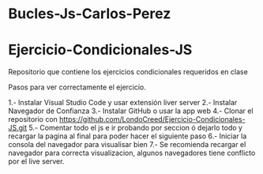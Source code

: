 # Bucles-Js-Carlos-Perez

# Ejercicio-Condicionales-JS
Repositorio que contiene los ejercicios condicionales requeridos en clase


Pasos para ver correctamente el ejercicio.

1.- Instalar Visual Studio Code y usar extensión liver server
2.- Instalar Navegador de Confianza
3.- Instalar GitHub o usar la app web
4.- Clonar el repositorio con https://github.com/LondoCreed/Ejercicio-Condicionales-JS.git
5.- Comentar todo el js e ir probando por seccion ó dejarlo todo y recargar la pagina al final para poder hacer el siguiente paso
6.- Iniciar la consola del navegador para visualisar bien
7.- Se recomienda recargar el navegador para correcta visualizacion, algunos navegadores tiene conflicto por el live server.